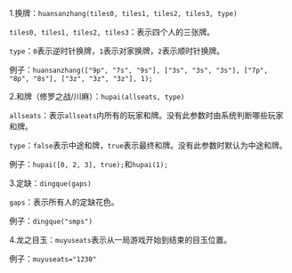 1.换牌：`huansanzhang(tiles0, tiles1, tiles2, tiles3, type)`

`tiles0, tiles1, tiles2, tiles3`：表示四个人的三张牌。

`type`：`0`表示逆时针换牌，`1`表示对家换牌，`2`表示顺时针换牌。

例子：`huansanzhang(["9p", "7s", "9s"], ["3s", "3s", "3s"], ["7p", "8p", "8s"], ["3z", "3z", "3z"], 1);`

2.和牌（修罗之战/川麻）：`hupai(allseats, type)`

`allseats`：表示`allseats`内所有的玩家和牌。没有此参数时由系统判断哪些玩家和牌。

`type`：`false`表示中途和牌，`true`表示最终和牌。没有此参数时默认为中途和牌。

例子：`hupai([0, 2, 3], true);`和`hupai(1);`

3.定缺：`dingque(gaps)`

`gaps`：表示所有人的定缺花色。

例子：`dingque("smps")`

4.龙之目玉：`muyuseats`表示从一局游戏开始到结束的目玉位置。

例子：`muyuseats="1230"`